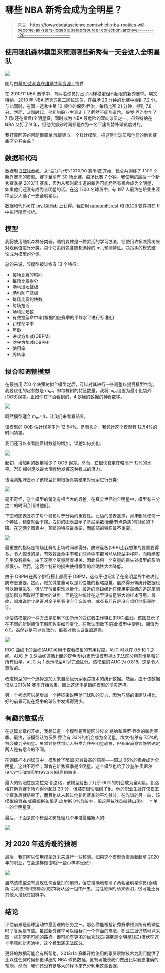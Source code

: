 # 哪些 NBA 新秀会成为全明星？

> 原文：<https://towardsdatascience.com/which-nba-rookies-will-become-all-stars-1cdeb198afab?source=collection_archive---------26----------------------->

## 使用随机森林模型来预测哪些新秀有一天会进入全明星队

![](img/ff92caf6b6d7e6a2e05218b05d21066e.png)

图片由[基思·艾利森](https://www.flickr.com/people/27003603@N00)在[维基共享资源](https://commons.wikimedia.org/wiki/File:LeBron_James_(15823062226).jpg)上提供

在 2010/11 NBA 赛季中，有两名球员打出了同样稳定但不起眼的新秀赛季。埃文·特纳，2010 年 NBA 选秀的第二顺位球员，在每场 23 分钟的比赛中得到 7.2 分。与此同时，在同一选秀中第 10 顺位的保罗·乔治，每场比赛 21 分钟，得到 7.8 分。然而，从那时起，他们的职业生涯走上了截然不同的道路。保罗·乔治参加了 7 场(还在继续)全明星赛，同时成为 NBA 最危险的双向球员之一。虽然特纳在 NBA 又打了 9 年，但他大部分时间都是作为一名平庸的替补球员度过的。

我打算回答的问题很简单:我能建立一个统计模型，把这两个球员和他们的新秀赛季区分开来吗？

## 数据和代码

数据取自[篮球参考](https://www.basketball-reference.com/)。从“三分时代”(1979/80 赛季起)开始，我总共训练了 1300 个新秀赛季的模型。赛季至少有 30 场比赛，每场比赛 7 分钟。我使用的最后一个新秀赛季是 2010/11 赛季，因为从那时起出道的新秀可能仍然有机会成为全明星，如果他们还没有成为全明星的话。在这 1300 名球员中，有 197 人最终在职业生涯中至少入选了一支全明星队。

数据和代码可在 [my GitHub](https://github.com/braydengerrard/AllStarRF) 上获得。我使用 [randomForest](https://cran.r-project.org/web/packages/randomForest/randomForest.pdf) 和 [ROCR](https://cran.r-project.org/web/packages/ROCR/ROCR.pdf) 软件包在 R 中执行所有分析。

## 模型

我将使用随机森林分类器。随机森林是一种灵活的学习方法，它使用许多决策树来对观察值进行分类。每个决策树包含随机选择的 mₜᵣᵧ预测特征。决策树的模式结论成为模型的分类。

总的来说，该模型被训练有 13 个特征:

*   每场比赛的时间
*   每场比赛得分
*   场均进攻篮板
*   场均防守篮板
*   每场比赛的块数
*   每场抢断
*   场均助攻数
*   有效投篮命中率(根据相应赛季的平均水平进行标准化)
*   罚球命中率
*   年龄
*   进攻方加减(OBPM)
*   防守方加减(DBPM)
*   使用率
*   周转率

## 拟合和调整模型

在最初用 750 个决策树拟合模型之后，可以对其进行一些调整以提高模型性能。我要优化的超参数是 mₜᵣᵧ，即每棵树的特征数量。我将 mₜᵣᵧ设置为最小化袋外(OOB)误差。正如你在下面看到的，4 是我的数据的神奇数字。

![](img/bc8a46b7ca0f4998ed668be5d12ff108.png)

既然模型适合 mₜᵣᵧ=4，让我们来看看结果。

该模型的 OOB 估计误差率为 12.54%。简而言之，我预计这个模型有 12.54%的时间猜错。

我们还可以查看随着树数量的增加，误差如何变化:

![](img/6a2fd7516a358a62d6b4589676137c85.png)

起初，增加树的数量减少了 OOB 误差。然而，它很快稳定在略高于 12%的水平。750 棵树足以最大限度地发挥这种模式的潜力。

该混淆矩阵显示了该模型如何根据真实结果对玩家进行分类:

![](img/77a31c9030b2cc2fb03eae5d1424bafc.png)

毫不奇怪，这个模型的猜测有相当大的误差。在真实世界的全明星中，模型有三分之二的时间会错过他们。

下面的图表显示了每个特征对于分类的重要性。左边的图表显示，如果删除任何一个特征，精度就会下降。右边的图表显示了基尼系数(衡量节点杂质的指标)的下降。在这两个图表中，顶部的特征最重要，而底部的特征最不重要。

![](img/b70b860d90c8bdc7cc25b56e4e714a7b.png)

最重要的指标是每场比赛的上场时间和得分。防守篮板(DRB)比我想象的要重要得多。令人惊讶的是，有效投篮命中率和罚球命中率都可以从模型中移除，而精确度几乎没有损失。由于这两个变量高度相关，因此任何一个变量的损失对模型的影响都很小。然而，这两个特征的损失使得模型的准确性大大降低。

由于 OBPM 在两个排行榜上都高于 DBPM，这似乎也证实了在全明星赛中进攻比防守更重要。然而，框加减度量可以是对性能的粗略度量。虽然得分等统计数据也可以衡量进攻，但防守价值更难以量化。最近的高级统计在使用更高级的追踪来测量防御方面取得了很大的进步，但是这些统计在这里没有足够大的样本可用。最终，很难说防守是否对全明星赛没有什么影响，或者我们只是没有很好地衡量防守。

评估该模型的一种方法是使用下图所示的受试者工作特征(ROC)曲线。该图显示了在不同的辨别阈值下假阳性率如何变化。在默认函数下(在此模型中使用)，阈值为 0.5。虽然这是可以修改的，但我对默认设置很满意。

![](img/c6b9bf28c6171f3e23c3b445f32a11b0.png)

ROC 曲线下的面积(AUC)可用于查看模型的有用程度。AUC 可以在 0.5 和 1 之间。AUC 为 0.5(曲线遵循上面的灰色虚线)表示该模型根本无法区分所有恒星和非所有恒星。AUC 为 1 表示模型可以完全区分。该模型的 AUC 为 0.818，这是令人尊敬的。

改进模型的一个选择是加入来自高级玩家跟踪技术的统计数据。然而，由于该数据仅从 2013/14 赛季开始收集，因此这还不是训练模型的现实选择。

另一个考虑可以是增加一个特征来说明他们球队的实力，因为与弱的重建队相比，好的前景可能在竞争的球队中发挥得更少。

## 有趣的数据点

在这篇文章的开始，我想知道一个模型是否能区分埃文·特纳和保罗·乔治的新秀赛季。最终，该模型认为保罗·乔治有 33%的机会成为全明星，埃文·特纳有 7.5%的机会成为全明星。虽然它仍然将两人归类为非全明星球员，但我很满意它能够确定两人是有意义的不同。

在训练样本的球员中，模型给了蒂姆·邓肯最高的赔率——超过 96%的机会成为全明星。这并不奇怪；邓肯在新秀赛季是全明星。这个模型也给了沙奎尔·奥尼尔(94.3%)和加索尔(93.3%)很高的赔率。

最大的假阳性是克拉克·凯洛格，该模型给出了几乎 90%的机会成为全明星。凯洛格在新秀赛季场均得分超过 20 分，但膝伤很快阻碍了他。他的职业生涯在仅仅五个赛季后就结束了，而且他从未超过他新秀赛季的平均得分。在光谱的另一端，该模型给贾森·威廉姆斯和里基·皮尔斯 0%的赔率，但这两名球员继续出现在一个单一的全明星赛。

最后，下面是这个模型如何处理几个年度最佳新人的:

![](img/ba3750514aa88eab309abf7c38c83f1b.png)

## 对 2020 年选秀班的预测

最后，我们可以使用模型对未来进行一些预测。如果这个模型负责重新起草 2020 年的职业，它会这样做(排除一些小样本玩家):

![](img/a71f7553c7d3dba29ce56ed2db141770.png)

虽然该模型没有发现任何全垒打的前景，但它准确地预测了两名全明星球员(泰瑞斯·哈利伯顿和拉梅洛·鲍尔)将从这一组中产生。混乱矩阵的结果表明，很可能还有其他人潜伏在狼群中。

## 结论

评估前景是篮球运动中最困难的任务之一。那么你能根据新秀赛季预测所有的球星吗？答案是有些。虽然新秀赛季可以给我们一个体面的想法，职业生涯仍然可以采取一些非常不可能的路径。很可能有更多的优秀球员(甚至是全明星球员)潜伏在这个平庸的新秀池中，这个模型还无法区分。

更好的数据可能会有所帮助。2013/14 赛季开始使用的球员跟踪技术为我们提供了比以往任何时候都更详细的 NBA 球员数据。这有可能使我们做出比以前更准确的预测。然而，我们还没有足够大的样本来充分利用这些数据。